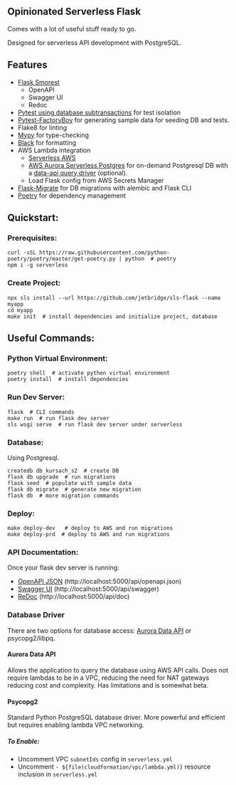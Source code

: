 ## Opinionated Serverless Flask

Comes with a lot of useful stuff ready to go.

Designed for serverless API development with PostgreSQL.

## Features

- [Flask Smorest](https://pypi.org/project/flask-smorest/)
  - OpenAPI
  - Swagger UI
  - Redoc
- [Pytest using database subtransactions](https://pypi.org/project/pytest-flask-sqlalchemy/) for test isolation
- [Pytest-FactoryBoy](https://pytest-factoryboy.readthedocs.io/en/latest/#model-fixture) for generating sample data for seeding DB and tests.
- Flake8 for linting
- [Mypy](http://mypy-lang.org/) for type-checking
- [Black](https://black.readthedocs.io/en/stable/) for formatting
- AWS Lambda integration
  - [Serverless AWS](https://serverless.com/framework/docs/providers/aws/)
  - [AWS Aurora Serverless Postgres](https://aws.amazon.com/rds/aurora/serverless/) for on-demand Postgresql DB with a [data-api query driver](https://github.com/chanzuckerberg/sqlalchemy-aurora-data-api#motivation) (optional).
  - Load Flask config from AWS Secrets Manager
- [Flask-Migrate](https://flask-migrate.readthedocs.io/en/latest/) for DB migrations with alembic and Flask CLI
- [Poetry](https://python-poetry.org/docs/) for dependency management

## Quickstart:

### Prerequisites:

```
curl -sSL https://raw.githubusercontent.com/python-poetry/poetry/master/get-poetry.py | python  # poetry
npm i -g serverless
```

### Create Project:

```
npx sls install --url https://github.com/jetbridge/sls-flask --name myapp
cd myapp
make init  # install dependencies and initialize project, database
```

## Useful Commands:

### Python Virtual Environment:

```
poetry shell  # activate python virtual environment
poetry install  # install dependencies
```

### Run Dev Server:

```
flask  # CLI commands
make run  # run flask dev server
sls wsgi serve  # run flask dev server under serverless
```


### Database:
Using Postgresql.
```
createdb db_kursach_s2  # create DB
flask db upgrade  # run migrations
flask seed  # populate with sample data
flask db migrate  # generate new migration
flask db  # more migration commands
```

### Deploy:
```
make deploy-dev   # deploy to AWS and run migrations
make deploy-prd  # deploy to AWS and run migrations
```

### API Documentation:

Once your flask dev server is running:

- [OpenAPI JSON](http://localhost:5000/api/openapi.json) (http://localhost:5000/api/openapi.json)
- [Swagger UI](http://localhost:5000/api/swagger) (http://localhost:5000/api/swagger)
- [ReDoc](http://localhost:5000/api/doc) (http://localhost:5000/api/doc)

### Database Driver
There are two options for database access: [Aurora Data API](https://docs.aws.amazon.com/AmazonRDS/latest/AuroraUserGuide/data-api.html) or psycopg2/libpq.

#### Aurora Data API
Allows the application to query the database using AWS API calls. Does not require lambdas to be in a VPC, reducing the need for NAT gateways reducing cost and complexity. Has limitations and is somewhat beta.

#### Psycopg2
Standard Python PostgreSQL database driver. More powerful and efficient but requires enabling lambda VPC networking.

##### To Enable:
* Uncomment VPC `subnetIds` config in `serverless.yml`
* Uncomment `- ${file(cloudformation/vpc/lambda.yml)}` resource inclusion in `serverless.yml`
